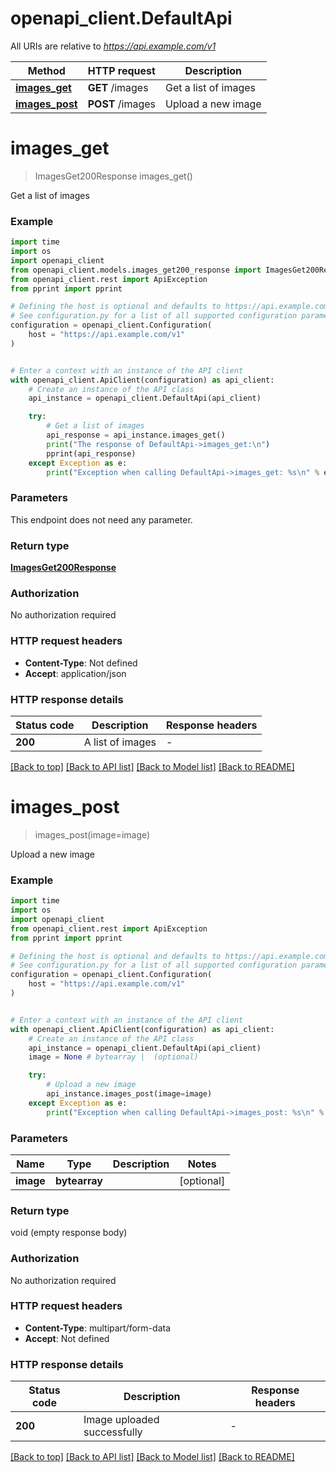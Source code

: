 # openapi_client.DefaultApi

All URIs are relative to *https://api.example.com/v1*

Method | HTTP request | Description
------------- | ------------- | -------------
[**images_get**](DefaultApi.md#images_get) | **GET** /images | Get a list of images
[**images_post**](DefaultApi.md#images_post) | **POST** /images | Upload a new image


# **images_get**
> ImagesGet200Response images_get()

Get a list of images

### Example

```python
import time
import os
import openapi_client
from openapi_client.models.images_get200_response import ImagesGet200Response
from openapi_client.rest import ApiException
from pprint import pprint

# Defining the host is optional and defaults to https://api.example.com/v1
# See configuration.py for a list of all supported configuration parameters.
configuration = openapi_client.Configuration(
    host = "https://api.example.com/v1"
)


# Enter a context with an instance of the API client
with openapi_client.ApiClient(configuration) as api_client:
    # Create an instance of the API class
    api_instance = openapi_client.DefaultApi(api_client)

    try:
        # Get a list of images
        api_response = api_instance.images_get()
        print("The response of DefaultApi->images_get:\n")
        pprint(api_response)
    except Exception as e:
        print("Exception when calling DefaultApi->images_get: %s\n" % e)
```



### Parameters
This endpoint does not need any parameter.

### Return type

[**ImagesGet200Response**](ImagesGet200Response.md)

### Authorization

No authorization required

### HTTP request headers

 - **Content-Type**: Not defined
 - **Accept**: application/json

### HTTP response details
| Status code | Description | Response headers |
|-------------|-------------|------------------|
**200** | A list of images |  -  |

[[Back to top]](#) [[Back to API list]](../README.md#documentation-for-api-endpoints) [[Back to Model list]](../README.md#documentation-for-models) [[Back to README]](../README.md)

# **images_post**
> images_post(image=image)

Upload a new image

### Example

```python
import time
import os
import openapi_client
from openapi_client.rest import ApiException
from pprint import pprint

# Defining the host is optional and defaults to https://api.example.com/v1
# See configuration.py for a list of all supported configuration parameters.
configuration = openapi_client.Configuration(
    host = "https://api.example.com/v1"
)


# Enter a context with an instance of the API client
with openapi_client.ApiClient(configuration) as api_client:
    # Create an instance of the API class
    api_instance = openapi_client.DefaultApi(api_client)
    image = None # bytearray |  (optional)

    try:
        # Upload a new image
        api_instance.images_post(image=image)
    except Exception as e:
        print("Exception when calling DefaultApi->images_post: %s\n" % e)
```



### Parameters

Name | Type | Description  | Notes
------------- | ------------- | ------------- | -------------
 **image** | **bytearray**|  | [optional] 

### Return type

void (empty response body)

### Authorization

No authorization required

### HTTP request headers

 - **Content-Type**: multipart/form-data
 - **Accept**: Not defined

### HTTP response details
| Status code | Description | Response headers |
|-------------|-------------|------------------|
**200** | Image uploaded successfully |  -  |

[[Back to top]](#) [[Back to API list]](../README.md#documentation-for-api-endpoints) [[Back to Model list]](../README.md#documentation-for-models) [[Back to README]](../README.md)

